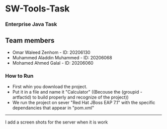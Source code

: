 # SW-Tools-Task
### Enterprise Java Task

## Team members

-   Omar Waleed Zenhom           -   ID: 20206130<br>
-   Muhammed Aladdin Muhammed    -   ID: 20206068<br>
-   Mohamed Ahmed Galal          -   ID: 20206060<br>
### How to Run
- First whin you download the project.
- Put it in a file and name it "Calculator" ((Becouse the (groupid - artfactid) to build properly and recognize of the project))
- We run the project on sever "Red Hat JBoss EAP 7.1" with the specific dependancies that appear in "pom.xml"
------------------
I add a screen shots for the server when it is work
